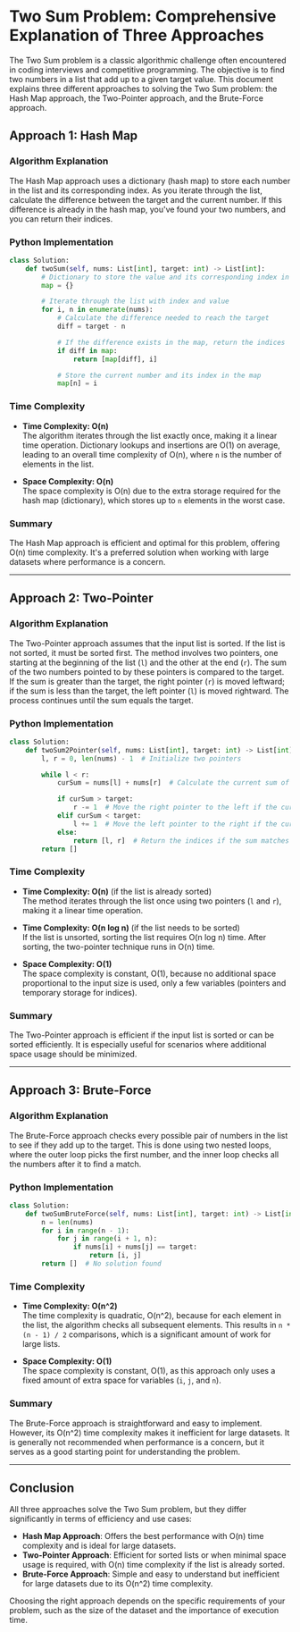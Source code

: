 
# Two Sum Problem: Comprehensive Explanation of Three Approaches

The Two Sum problem is a classic algorithmic challenge often encountered in coding interviews and competitive programming. The objective is to find two numbers in a list that add up to a given target value. This document explains three different approaches to solving the Two Sum problem: the Hash Map approach, the Two-Pointer approach, and the Brute-Force approach.

## Approach 1: Hash Map

### Algorithm Explanation

The Hash Map approach uses a dictionary (hash map) to store each number in the list and its corresponding index. As you iterate through the list, calculate the difference between the target and the current number. If this difference is already in the hash map, you've found your two numbers, and you can return their indices.

### Python Implementation

```python
class Solution:
    def twoSum(self, nums: List[int], target: int) -> List[int]:
        # Dictionary to store the value and its corresponding index in the list
        map = {}

        # Iterate through the list with index and value
        for i, n in enumerate(nums):
            # Calculate the difference needed to reach the target
            diff = target - n

            # If the difference exists in the map, return the indices
            if diff in map:
                return [map[diff], i]

            # Store the current number and its index in the map
            map[n] = i
```

### Time Complexity

- **Time Complexity: O(n)**  
  The algorithm iterates through the list exactly once, making it a linear time operation. Dictionary lookups and insertions are O(1) on average, leading to an overall time complexity of O(n), where `n` is the number of elements in the list.

- **Space Complexity: O(n)**  
  The space complexity is O(n) due to the extra storage required for the hash map (dictionary), which stores up to `n` elements in the worst case.

### Summary

The Hash Map approach is efficient and optimal for this problem, offering O(n) time complexity. It's a preferred solution when working with large datasets where performance is a concern.

---

## Approach 2: Two-Pointer

### Algorithm Explanation

The Two-Pointer approach assumes that the input list is sorted. If the list is not sorted, it must be sorted first. The method involves two pointers, one starting at the beginning of the list (`l`) and the other at the end (`r`). The sum of the two numbers pointed to by these pointers is compared to the target. If the sum is greater than the target, the right pointer (`r`) is moved leftward; if the sum is less than the target, the left pointer (`l`) is moved rightward. The process continues until the sum equals the target.

### Python Implementation

```python
class Solution:
    def twoSum2Pointer(self, nums: List[int], target: int) -> List[int]:
        l, r = 0, len(nums) - 1  # Initialize two pointers

        while l < r:
            curSum = nums[l] + nums[r]  # Calculate the current sum of the two pointers

            if curSum > target:
                r -= 1  # Move the right pointer to the left if the current sum is greater than the target
            elif curSum < target:
                l += 1  # Move the left pointer to the right if the current sum is less than the target
            else:
                return [l, r]  # Return the indices if the sum matches the target
        return []
```

### Time Complexity

- **Time Complexity: O(n)** (if the list is already sorted)  
  The method iterates through the list once using two pointers (`l` and `r`), making it a linear time operation.

- **Time Complexity: O(n log n)** (if the list needs to be sorted)  
  If the list is unsorted, sorting the list requires O(n log n) time. After sorting, the two-pointer technique runs in O(n) time.

- **Space Complexity: O(1)**  
  The space complexity is constant, O(1), because no additional space proportional to the input size is used, only a few variables (pointers and temporary storage for indices).

### Summary

The Two-Pointer approach is efficient if the input list is sorted or can be sorted efficiently. It is especially useful for scenarios where additional space usage should be minimized.

---

## Approach 3: Brute-Force

### Algorithm Explanation

The Brute-Force approach checks every possible pair of numbers in the list to see if they add up to the target. This is done using two nested loops, where the outer loop picks the first number, and the inner loop checks all the numbers after it to find a match.

### Python Implementation

```python
class Solution:
    def twoSumBruteForce(self, nums: List[int], target: int) -> List[int]:
        n = len(nums)
        for i in range(n - 1):
            for j in range(i + 1, n):
                if nums[i] + nums[j] == target:
                    return [i, j]
        return []  # No solution found
```

### Time Complexity

- **Time Complexity: O(n^2)**  
  The time complexity is quadratic, O(n^2), because for each element in the list, the algorithm checks all subsequent elements. This results in `n * (n - 1) / 2` comparisons, which is a significant amount of work for large lists.

- **Space Complexity: O(1)**  
  The space complexity is constant, O(1), as this approach only uses a fixed amount of extra space for variables (`i`, `j`, and `n`).

### Summary

The Brute-Force approach is straightforward and easy to implement. However, its O(n^2) time complexity makes it inefficient for large datasets. It is generally not recommended when performance is a concern, but it serves as a good starting point for understanding the problem.

---

## Conclusion

All three approaches solve the Two Sum problem, but they differ significantly in terms of efficiency and use cases:

- **Hash Map Approach**: Offers the best performance with O(n) time complexity and is ideal for large datasets.
- **Two-Pointer Approach**: Efficient for sorted lists or when minimal space usage is required, with O(n) time complexity if the list is already sorted.
- **Brute-Force Approach**: Simple and easy to understand but inefficient for large datasets due to its O(n^2) time complexity.

Choosing the right approach depends on the specific requirements of your problem, such as the size of the dataset and the importance of execution time.
